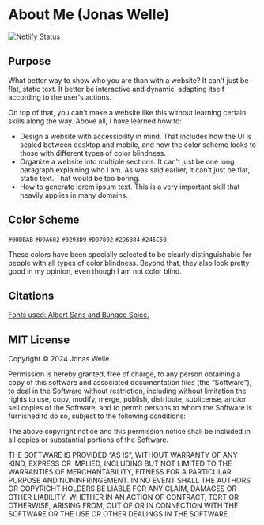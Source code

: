 # About Me (Jonas Welle)

[![Netlify Status](https://api.netlify.com/api/v1/badges/4d818493-049a-45c5-86d0-5bd5c188a0d2/deploy-status)](https://app.netlify.com/sites/about-me-pjotoro/deploys)

## Purpose

What better way to show who you are than with a website? It can't just be flat, static text. It better be interactive and dynamic, adapting itself according to the user's actions.

On top of that, you can't make a website like this without learning certain skills along the way. Above all, I have learned how to: 

- Design a website with accessibility in mind. That includes how the UI is scaled between desktop and mobile, and how the color scheme looks to those with different types of color blindness.
- Organize a website into multiple sections. It can't just be one long paragraph explaining who I am. As was said earlier, it can't just be flat, static text. That would be too boring. 
- How to generate lorem ipsum text. This is a very important skill that heavily applies in many domains.

## Color Scheme
`#00DBAB`
`#D9A602`
`#0293D9`
`#D97802`
`#2D6884`
`#245C50`

These colors have been specially selected to be clearly distinguishable for people with all types of color blindness. Beyond that, they also look pretty good in my opinion, even though I am not color blind.

## Citations

<a href="https://fonts.googleapis.com/css2?family=Albert+Sans:ital,wght@0,100..900;1,100..900&family=Bungee+Spice&display=swap">Fonts used: Albert Sans and Bungee Spice.</a>

## MIT License

Copyright © 2024 Jonas Welle

Permission is hereby granted, free of charge, to any person obtaining a copy of this software and associated documentation files (the “Software”), to deal in the Software without restriction, including without limitation the rights to use, copy, modify, merge, publish, distribute, sublicense, and/or sell copies of the Software, and to permit persons to whom the Software is furnished to do so, subject to the following conditions:

The above copyright notice and this permission notice shall be included in all copies or substantial portions of the Software.

THE SOFTWARE IS PROVIDED “AS IS”, WITHOUT WARRANTY OF ANY KIND, EXPRESS OR IMPLIED, INCLUDING BUT NOT LIMITED TO THE WARRANTIES OF MERCHANTABILITY, FITNESS FOR A PARTICULAR PURPOSE AND NONINFRINGEMENT. IN NO EVENT SHALL THE AUTHORS OR COPYRIGHT HOLDERS BE LIABLE FOR ANY CLAIM, DAMAGES OR OTHER LIABILITY, WHETHER IN AN ACTION OF CONTRACT, TORT OR OTHERWISE, ARISING FROM, OUT OF OR IN CONNECTION WITH THE SOFTWARE OR THE USE OR OTHER DEALINGS IN THE SOFTWARE.
